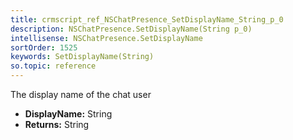 ```yaml
---
title: crmscript_ref_NSChatPresence_SetDisplayName_String_p_0
description: NSChatPresence.SetDisplayName(String p_0)
intellisense: NSChatPresence.SetDisplayName
sortOrder: 1525
keywords: SetDisplayName(String)
so.topic: reference
---
```



The display name of the chat user



* **DisplayName:** String
* **Returns:** String



